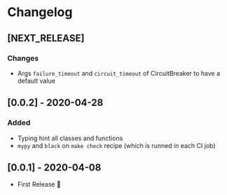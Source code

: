 # Changelog

## [NEXT_RELEASE]
### Changes
* Args `failure_timeout` and `circuit_timeout` of CircuitBreaker to have a default value

## [0.0.2] - 2020-04-28
### Added
* Typing hint all classes and functions
* `mypy` and `black` on `make check` recipe (which is runned in each CI job)


## [0.0.1] - 2020-04-08
* First Release :tada:
